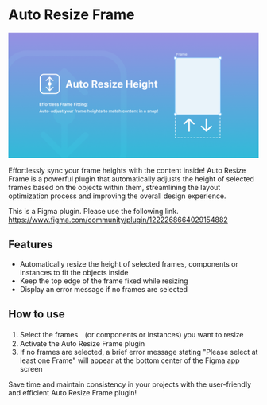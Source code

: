 # Auto Resize Frame
![Cover](./assets/Cover.png)

Effortlessly sync your frame heights with the content inside! Auto Resize Frame is a powerful plugin that automatically adjusts the height of selected frames based on the objects within them, streamlining the layout optimization process and improving the overall design experience.

This is a Figma plugin. Please use the following link.<br>
https://www.figma.com/community/plugin/1222268664029154882

## Features

- Automatically resize the height of selected frames, components or instances to fit the objects inside
- Keep the top edge of the frame fixed while resizing
- Display an error message if no frames are selected

## How to use

1. Select the frames　(or components or instances) you want to resize
2. Activate the Auto Resize Frame plugin
3. If no frames are selected, a brief error message stating "Please select at least one Frame" will appear at the bottom center of the Figma app screen

Save time and maintain consistency in your projects with the user-friendly and efficient Auto Resize Frame plugin!
